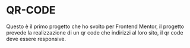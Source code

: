 # QR-CODE

Questo è il primo progetto che ho svolto per Frontend Mentor, il progetto prevede la realizzazione di un qr code che indirizzi al loro sito, il qr code deve
essere responsive.  
